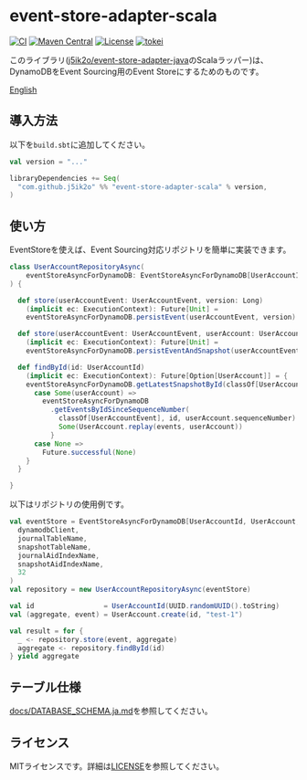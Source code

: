 # event-store-adapter-scala

[![CI](https://github.com/j5ik2o/event-store-adapter-scala/actions/workflows/ci.yml/badge.svg)](https://github.com/j5ik2o/event-store-adapter-scala/actions/workflows/ci.yml)
[![Maven Central](https://maven-badges.herokuapp.com/maven-central/com.github.j5ik2o/event-store-adapter-scala_2.13/badge.svg)](https://maven-badges.herokuapp.com/maven-central/com.github.j5ik2o/event-store-adapter-scala_2.13)
[![License](https://img.shields.io/badge/License-MIT-blue.svg)](https://opensource.org/licenses/MIT)
[![tokei](https://tokei.rs/b1/github/j5ik2o/event-store-adapter-scala)](https://github.com/XAMPPRocky/tokei)

このライブラリ([j5ik2o/event-store-adapter-java](https://github.com/j5ik2o/event-store-adapter-java)のScalaラッパー)は、DynamoDBをEvent Sourcing用のEvent Storeにするためのものです。

[English](./README.md)

## 導入方法

以下を`build.sbt`に追加してください。

```scala
val version = "..."

libraryDependencies += Seq(
  "com.github.j5ik2o" %% "event-store-adapter-scala" % version,
)
```

## 使い方

EventStoreを使えば、Event Sourcing対応リポジトリを簡単に実装できます。

```scala
class UserAccountRepositoryAsync(
    eventStoreAsyncForDynamoDB: EventStoreAsyncForDynamoDB[UserAccountId, UserAccount, UserAccountEvent]
) {

  def store(userAccountEvent: UserAccountEvent, version: Long)
    (implicit ec: ExecutionContext): Future[Unit] =
    eventStoreAsyncForDynamoDB.persistEvent(userAccountEvent, version)

  def store(userAccountEvent: UserAccountEvent, userAccount: UserAccount)
    (implicit ec: ExecutionContext): Future[Unit] =
    eventStoreAsyncForDynamoDB.persistEventAndSnapshot(userAccountEvent, userAccount)

  def findById(id: UserAccountId)
    (implicit ec: ExecutionContext): Future[Option[UserAccount]] = {
    eventStoreAsyncForDynamoDB.getLatestSnapshotById(classOf[UserAccount], id).flatMap {
      case Some(userAccount) =>
        eventStoreAsyncForDynamoDB
          .getEventsByIdSinceSequenceNumber(
            classOf[UserAccountEvent], id, userAccount.sequenceNumber).map { events =>
            Some(UserAccount.replay(events, userAccount))
          }
      case None =>
        Future.successful(None)
    }
  }

}
```

以下はリポジトリの使用例です。

```scala
val eventStore = EventStoreAsyncForDynamoDB[UserAccountId, UserAccount, UserAccountEvent](
  dynamodbClient,
  journalTableName,
  snapshotTableName,
  journalAidIndexName,
  snapshotAidIndexName,
  32
)
val repository = new UserAccountRepositoryAsync(eventStore)

val id                 = UserAccountId(UUID.randomUUID().toString)
val (aggregate, event) = UserAccount.create(id, "test-1")

val result = for {
  _ <- repository.store(event, aggregate)
  aggregate <- repository.findById(id)
} yield aggregate
```

## テーブル仕様

[docs/DATABASE_SCHEMA.ja.md](docs/DATABASE_SCHEMA.ja.md)を参照してください。

## ライセンス

MITライセンスです。詳細は[LICENSE](LICENSE)を参照してください。
